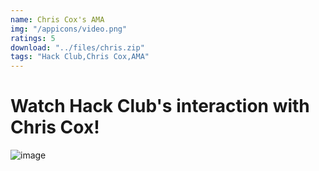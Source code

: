 ```yaml
---
name: Chris Cox's AMA
img: "/appicons/video.png"
ratings: 5
download: "../files/chris.zip"
tags: "Hack Club,Chris Cox,AMA"
---
```


# Watch Hack Club's interaction with Chris Cox!

<img src="../../screenshots/Chris/ss1.jpeg" alt="image" >
